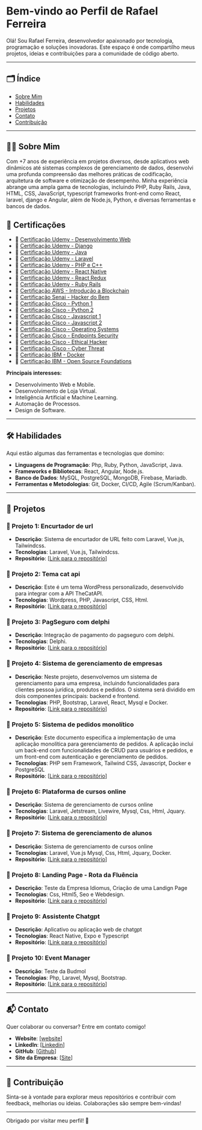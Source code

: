 # Bem-vindo ao Perfil de Rafael Ferreira

Olá! Sou Rafael Ferreira, desenvolvedor apaixonado por tecnologia, programação e soluções inovadoras. Este espaço é onde compartilho meus projetos, ideias e contribuições para a comunidade de código aberto. 

---

## 🗂️ Índice

- [Sobre Mim](#sobre-mim)
- [Habilidades](#habilidades)
- [Projetos](#projetos)
- [Contato](#contato)
- [Contribuição](#contribuição)

---

## 🧑‍💻 Sobre Mim

Com +7 anos de experiência em projetos diversos, desde aplicativos web dinâmicos até sistemas complexos de gerenciamento de dados, desenvolvi uma profunda compreensão das melhores práticas de codificação, arquitetura de software e otimização de desempenho. Minha experiência abrange uma ampla gama de tecnologias, incluindo PHP, Ruby Rails, Java, HTML, CSS, JavaScript, typescript frameworks front-end como React, laravel, django e Angular, além de Node.js, Python, e diversas ferramentas e bancos de dados. 

## 🏅 Certificações
- 📜 [Certificação Udemy - Desenvolvimento Web](/certicados/certificado-desenvolvimento-web.pdf)
- 📜 [Certificação Udemy - Django](/certicados/certificado-django-react-vite.pdf)
- 📜 [Certificação Udemy - Java](/certicados/certificado-java.pdf)
- 📜 [Certificação Udemy - Laravel](/certicados/certificado-laravel.pdf)
- 📜 [Certificação Udemy - PHP e C++](/certicados/certificado-php-c++.pdf)
- 📜 [Certificação Udemy - React Native](/certicados/certificado-reac-native.pdf)
- 📜 [Certificação Udemy - React Redux](/certicados/certificado-react-redux.pdf)
- 📜 [Certificação Udemy - Ruby Rails](/certicados/certificado-ruby-rails.pdf)
- 📜 [Certificação AWS - Introdução a Blockchain](/certicados/aws/462_3_5089400_1709578177_AWS%20Course%20Completion%20Certificate.pdf)
- 📜 [Certificação Senai - Hacker do Bem](/certicados/senai/certificado-hacker-do-bem-Rafael-Ferreira-Da-Silva.pdf)
- 📜 [Certificação Cisco - Python 1](/certicados/cisco/Python_Essentials_1_Badge20240321-34-qqcn9d.pdf)
- 📜 [Certificação Cisco - Python 2](/certicados/cisco/Python_Essentials_2_Badge20240411-29-k6pwj7.pdf)
- 📜 [Certificação Cisco - Javascript 1](/certicados/cisco/JavaScript_Essentials_1_Badge20240318-29-xehkpx.pdf)
- 📜 [Certificação Cisco - Javascript 2](/certicados/cisco/JavaScript_Essentials_2_Badge20240401-29-2q8rn5.pdf)
- 📜 [Certificação Cisco - Operating Systems](/certicados/cisco/Operating_Systems_Basics_Badge20240401-29-33x8jo.pdf)
- 📜 [Certificação Cisco - Endpoints Security](/certicados/cisco/Endpoint_Security_Badge20240424-31-s8qw2h.pdf)
- 📜 [Certificação Cisco - Ethical Hacker](/certicados/cisco/Ethical_Hacker_Badge20240418-45-9c1yzp.pdf)
- 📜 [Certificação Cisco - Cyber Threat](/certicados/cisco/Cyber_Threat_Management_Badge20240418-31-n3014g.pdf)
- 📜 [Certificação IBM - Docker](/certicados/ibm/Docker_Essentials__A_Developer_Introduction_Badge20240403-29-pws0d.pdf)
- 📜 [Certificação IBM - Open Source Foundations](/certicados/ibm/Open_Source_Foundations_Badge20240402-29-4w8w2a.pdf)

**Principais interesses:**
- Desenvolvimento Web e Mobile.
- Desenvolvimento de Loja Virtual.
- Inteligência Artificial e Machine Learning.
- Automação de Processos.
- Design de Software.

---

## 🛠️ Habilidades

Aqui estão algumas das ferramentas e tecnologias que domíno:

- **Linguagens de Programação**: Php, Ruby, Python, JavaScript, Java.
- **Frameworks e Bibliotecas**: React, Angular, Node.js.
- **Banco de Dados**: MySQL, PostgreSQL, MongoDB, Firebase, Mariadb.
- **Ferramentas e Metodologias**: Git, Docker, CI/CD, Agile (Scrum/Kanban).

---

## 🚀 Projetos

### 🌟 Projeto 1: Encurtador de url
- **Descrição**: Sistema de encurtador de URL feito com Laravel, Vue.js, Tailwindcss.
- **Tecnologias**: Laravel, Vue.js, Tailwindcss.
- **Repositório**: [[Link para o repositório](https://github.com/rafaelferreira2312/sistema-shortlink)]

### 🌟 Projeto 2: Tema cat api
- **Descrição**: Este é um tema WordPress personalizado, desenvolvido para integrar com a API TheCatAPI.
- **Tecnologias**: Wordpress, PHP, Javascript, CSS, Html.
- **Repositório**: [[Link para o repositório](https://github.com/rafaelferreira2312/tema-wordpress-cat-api)]

### 🌟 Projeto 3: PagSeguro com delphi
- **Descrição**: Integração de pagamento do pagseguro com delphi.
- **Tecnologias**: Delphi.
- **Repositório**: [[Link para o repositório](https://github.com/rafaelferreira2312/pagamento-delphi-pagseguro)]

### 🌟 Projeto 4: Sistema de gerenciamento de empresas
- **Descrição**: Neste projeto, desenvolvemos um sistema de gerenciamento para uma empresa, incluindo funcionalidades para clientes pessoa jurídica, produtos e pedidos. O sistema será dividido em dois componentes principais: backend e frontend.
- **Tecnologias**: PHP, Bootstrap, Laravel, React, Mysql e Docker.
- **Repositório**: [[Link para o repositório](https://github.com/rafaelferreira2312/teste-excellent)]

### 🌟 Projeto 5: Sistema de pedidos monolítico
- **Descrição**: Este documento especifica a implementação de uma aplicação monolítica para gerenciamento de pedidos. A aplicação inclui um back-end com funcionalidades de CRUD para usuários e pedidos, e um front-end com autenticação e gerenciamento de pedidos.
- **Tecnologias**: PHP sem Framework, Tailwind CSS, Javascript, Docker e PostgreSQL
- **Repositório**: [[Link para o repositório](https://github.com/rafaelferreira2312/sistema-pedido-monolitico)]

### 🌟 Projeto 6: Plataforma de cursos online
- **Descrição**: Sistema de gerenciamento de cursos online
- **Tecnologias**: Laravel, Jetstream, Livewire, Mysql, Css, Html, Jquary.
- **Repositório**: [[Link para o repositório](https://github.com/rafaelferreira2312/plataforma-curso-laravel)]

### 🌟 Projeto 7: Sistema de gerenciamento de alunos
- **Descrição**: Sistema de gerenciamento de cursos online
- **Tecnologias**: Laravel, Vue.js Mysql, Css, Html, Jquary, Docker.
- **Repositório**: [[Link para o repositório](https://github.com/rafaelferreira2312/teste-fabricainfo)]

### 🌟 Projeto 8: Landing Page - Rota da Fluência
- **Descrição**: Teste da Empresa Idiomus, Criação de uma Landign Page
- **Tecnologias**: Css, Html5, Seo e Webdesign.
- **Repositório**: [[Link para o repositório](https://github.com/rafaelferreira2312/landing-page-idiomus)]

### 🌟 Projeto 9: Assistente Chatgpt
- **Descrição**: Aplicativo ou aplicação web de chatgpt
- **Tecnologias**: React Native, Expo e Typescript
- **Repositório**: [[Link para o repositório](https://github.com/rafaelferreira2312/assitente-chatgpt)]

### 🌟 Projeto 10: Event Manager
- **Descrição**: Teste da Budmol
- **Tecnologias**: Php, Laravel, Mysql, Bootstrap.
- **Repositório**: [[Link para o repositório](https://github.com/rafaelferreira2312/teste-budmol)]
---

## 📬 Contato

Quer colaborar ou conversar? Entre em contato comigo!

- **Website**: [[website](https://rafaelferreiradasilva.com.br)]
- **LinkedIn**: [[Linkedin](https://www.linkedin.com/in/rafaelferreira2312)]
- **GitHub**: [[Github](https://github.com/rafaelferreira2312)]
- **Site da Empresa**: [[Site](https://vancouvertec.com.br)]
---

## 🤝 Contribuição

Sinta-se à vontade para explorar meus repositórios e contribuir com feedback, melhorias ou ideias. Colaborações são sempre bem-vindas!

---

Obrigado por visitar meu perfil! 🚀
